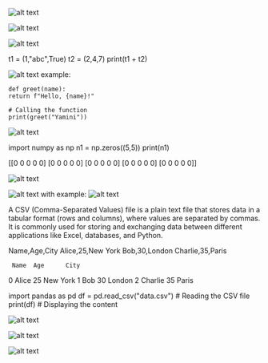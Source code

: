 <!-- what are the key features of python -->

![alt text](image.png)

<!-- what are keyword in python -->

![alt text](image-1.png)

<!-- what are literals in python -->

![alt text](image-2.png)

<!-- How can ypu concatenate two tuples -->

t1 = (1,"abc",True)
t2 = (2,4,7)
print(t1 + t2)

<!-- what are functions in python -->

![alt text](image-3.png)
example:
<!--  -->
    def greet(name):
    return f"Hello, {name}!"

    # Calling the function
    print(greet("Yamini"))

<!--  -->

<!-- How can you initialze a 5x5 NumPy array with only zeros? -->
![alt text](image-4.png)

import numpy as np
n1 = np.zeros((5,5))
print(n1)

<!-- o/p: -->

[[0 0 0 0 0]
[0 0 0 0 0]
[0 0 0 0 0]
[0 0 0 0 0]
[0 0 0 0 0]]

<!-- what is Pandas? -->

![alt text](image-5.png)

<!-- what are DataFrames -->

![alt text](image-6.png)
with example:
![alt text](image-7.png) 

<!-- what is csv file? -->
A CSV (Comma-Separated Values) file is a plain text file that stores data in a tabular format (rows and columns), where values are separated by commas. It is commonly used for storing and exchanging data between different applications like Excel, databases, and Python.

<!-- eg: -->
Name,Age,City
Alice,25,New York
Bob,30,London
Charlie,35,Paris

<!-- it can stored as like: -->
     Name  Age      City
0   Alice   25  New York
1     Bob   30   London
2  Charlie   35    Paris

<!-- program: -->

import pandas as pd
df = pd.read_csv("data.csv")  # Reading the CSV file
print(df)  # Displaying the content

<!-- what is Pandas Series -->
![alt text](image-9.png)
<!-- what is dtype in output? -->

![alt text](image-10.png)

<!-- what is the use of Pandas groupby() function? -->

![alt text](image-11.png)








